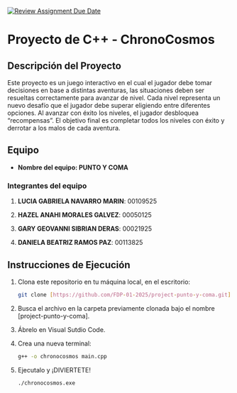 [![Review Assignment Due Date](https://classroom.github.com/assets/deadline-readme-button-22041afd0340ce965d47ae6ef1cefeee28c7c493a6346c4f15d667ab976d596c.svg)](https://classroom.github.com/a/mi1WNrHU)
# Proyecto de C++ - ChronoCosmos



## Descripción del Proyecto

Este proyecto es un juego interactivo en el cual el jugador debe tomar decisiones en base a distintas aventuras, las situaciones deben ser resueltas correctamente para avanzar de nivel. Cada nivel representa un nuevo desafío que el jugador debe superar eligiendo entre diferentes opciones. Al avanzar con éxito los niveles, el jugador desbloquea “recompensas”. El objetivo final es completar todos los niveles con éxito y derrotar a los malos de cada aventura.

## Equipo

- **Nombre del equipo: PUNTO Y COMA** 

### Integrantes del equipo

1. **LUCIA GABRIELA NAVARRO MARIN**: 00109525

2. **HAZEL ANAHI MORALES GALVEZ**: 00050125
   
3. **GARY GEOVANNI SIBRIAN DERAS**: 00021925

4. **DANIELA BEATRIZ RAMOS PAZ**: 00113825


## Instrucciones de Ejecución

1. Clona este repositorio en tu máquina local, en el escritorio:
   ```bash
   git clone [https://github.com/FDP-01-2025/project-punto-y-coma.git]

2. Busca el archivo en la carpeta previamente clonada bajo el nombre [project-punto-y-coma].

3. Ábrelo en Visual Sutdio Code.

4. Crea una nueva terminal:
   ```bash
   g++ -o chronocosmos main.cpp

5. Ejecutalo y ¡DIVIERTETE!
   ```bash
   ./chronocosmos.exe
